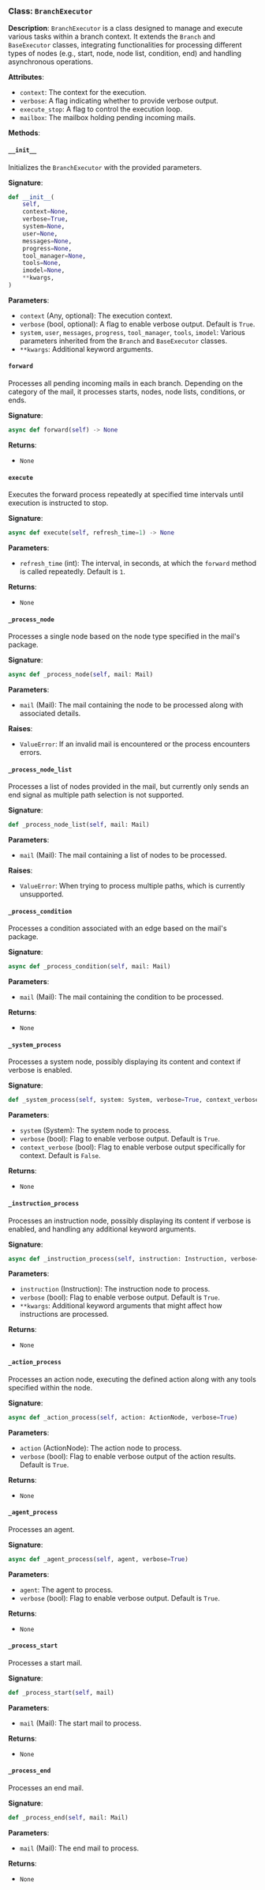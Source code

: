 
### Class: `BranchExecutor`

**Description**:
`BranchExecutor` is a class designed to manage and execute various tasks within a branch context. It extends the `Branch` and `BaseExecutor` classes, integrating functionalities for processing different types of nodes (e.g., start, node, node list, condition, end) and handling asynchronous operations. 

**Attributes**:
- `context`: The context for the execution.
- `verbose`: A flag indicating whether to provide verbose output.
- `execute_stop`: A flag to control the execution loop.
- `mailbox`: The mailbox holding pending incoming mails.

**Methods**:

#### `__init__`
Initializes the `BranchExecutor` with the provided parameters.

**Signature**:
```python
def __init__(
    self,
    context=None,
    verbose=True,
    system=None,
    user=None,
    messages=None,
    progress=None,
    tool_manager=None,
    tools=None,
    imodel=None,
    **kwargs,
)
```

**Parameters**:
- `context` (Any, optional): The execution context.
- `verbose` (bool, optional): A flag to enable verbose output. Default is `True`.
- `system`, `user`, `messages`, `progress`, `tool_manager`, `tools`, `imodel`: Various parameters inherited from the `Branch` and `BaseExecutor` classes.
- `**kwargs`: Additional keyword arguments.

#### `forward`
Processes all pending incoming mails in each branch. Depending on the category of the mail, it processes starts, nodes, node lists, conditions, or ends.

**Signature**:
```python
async def forward(self) -> None
```

**Returns**:
- `None`

#### `execute`
Executes the forward process repeatedly at specified time intervals until execution is instructed to stop.

**Signature**:
```python
async def execute(self, refresh_time=1) -> None
```

**Parameters**:
- `refresh_time` (int): The interval, in seconds, at which the `forward` method is called repeatedly. Default is `1`.

**Returns**:
- `None`

#### `_process_node`
Processes a single node based on the node type specified in the mail's package.

**Signature**:
```python
async def _process_node(self, mail: Mail)
```

**Parameters**:
- `mail` (Mail): The mail containing the node to be processed along with associated details.

**Raises**:
- `ValueError`: If an invalid mail is encountered or the process encounters errors.

#### `_process_node_list`
Processes a list of nodes provided in the mail, but currently only sends an end signal as multiple path selection is not supported.

**Signature**:
```python
def _process_node_list(self, mail: Mail)
```

**Parameters**:
- `mail` (Mail): The mail containing a list of nodes to be processed.

**Raises**:
- `ValueError`: When trying to process multiple paths, which is currently unsupported.

#### `_process_condition`
Processes a condition associated with an edge based on the mail's package.

**Signature**:
```python
async def _process_condition(self, mail: Mail)
```

**Parameters**:
- `mail` (Mail): The mail containing the condition to be processed.

**Returns**:
- `None`

#### `_system_process`
Processes a system node, possibly displaying its content and context if verbose is enabled.

**Signature**:
```python
def _system_process(self, system: System, verbose=True, context_verbose=False)
```

**Parameters**:
- `system` (System): The system node to process.
- `verbose` (bool): Flag to enable verbose output. Default is `True`.
- `context_verbose` (bool): Flag to enable verbose output specifically for context. Default is `False`.

**Returns**:
- `None`

#### `_instruction_process`
Processes an instruction node, possibly displaying its content if verbose is enabled, and handling any additional keyword arguments.

**Signature**:
```python
async def _instruction_process(self, instruction: Instruction, verbose=True, **kwargs)
```

**Parameters**:
- `instruction` (Instruction): The instruction node to process.
- `verbose` (bool): Flag to enable verbose output. Default is `True`.
- `**kwargs`: Additional keyword arguments that might affect how instructions are processed.

**Returns**:
- `None`

#### `_action_process`
Processes an action node, executing the defined action along with any tools specified within the node.

**Signature**:
```python
async def _action_process(self, action: ActionNode, verbose=True)
```

**Parameters**:
- `action` (ActionNode): The action node to process.
- `verbose` (bool): Flag to enable verbose output of the action results. Default is `True`.

**Returns**:
- `None`

#### `_agent_process`
Processes an agent.

**Signature**:
```python
async def _agent_process(self, agent, verbose=True)
```

**Parameters**:
- `agent`: The agent to process.
- `verbose` (bool): Flag to enable verbose output. Default is `True`.

**Returns**:
- `None`

#### `_process_start`
Processes a start mail.

**Signature**:
```python
def _process_start(self, mail)
```

**Parameters**:
- `mail` (Mail): The start mail to process.

**Returns**:
- `None`

#### `_process_end`
Processes an end mail.

**Signature**:
```python
def _process_end(self, mail: Mail)
```

**Parameters**:
- `mail` (Mail): The end mail to process.

**Returns**:
- `None`

